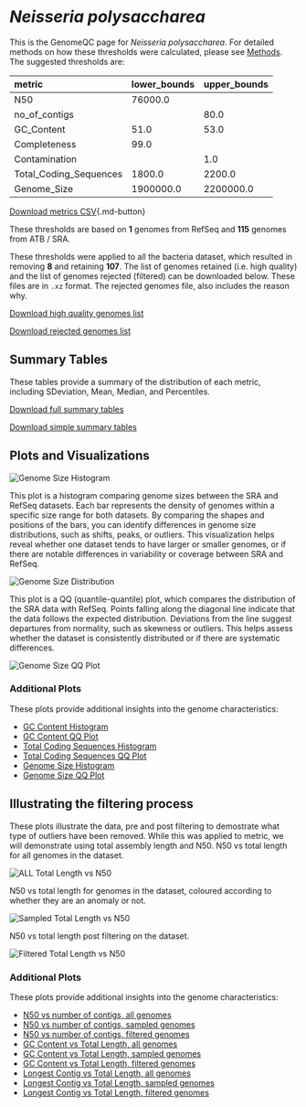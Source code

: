 # *Neisseria polysaccharea*

This is the GenomeQC page for *Neisseria polysaccharea*. For detailed methods on how these thresholds were calculated, please see [Methods](../../methods.md).
The suggested thresholds are: 

| metric                 | lower_bounds   | upper_bounds   |
|:-----------------------|:---------------|:---------------|
| N50                    | 76000.0        |                |
| no_of_contigs          |                | 80.0           |
| GC_Content             | 51.0           | 53.0           |
| Completeness           | 99.0           |                |
| Contamination          |                | 1.0            |
| Total_Coding_Sequences | 1800.0         | 2200.0         |
| Genome_Size            | 1900000.0      | 2200000.0      |

[Download metrics CSV](Neisseria_polysaccharea_metrics.csv){.md-button}


These thresholds are based on **1** genomes from RefSeq and **115** genomes from ATB / SRA.

These thresholds were applied to all the bacteria dataset, which resulted in removing **8** and retaining **107**.
The list of genomes retained (i.e. high quality) and the list of genomes rejected (filtered) can be downloaded below. These files are in `.xz` format. The rejected genomes file, also includes the reason why.

[Download high quality genomes list](Neisseria_polysaccharea_high_quality_genomes.csv.xz)


[Download rejected genomes list](Neisseria_polysaccharea_filtered_out_genomes.csv.xz)



## Summary Tables
These tables provide a summary of the distribution of each metric, including SDeviation, Mean, Median, and Percentiles.

[Download full summary tables](summary.csv)

[Download simple summary tables](selected_summary.csv)

## Plots and Visualizations

![Genome Size Histogram](Genome_Size_refseq_histogram_kde.png)

This plot is a histogram comparing genome sizes between the SRA and RefSeq datasets. Each bar represents the density of genomes within a specific size range for both datasets. By comparing the shapes and positions of the bars, you can identify differences in genome size distributions, such as shifts, peaks, or outliers. This visualization helps reveal whether one dataset tends to have larger or smaller genomes, or if there are notable differences in variability or coverage between SRA and RefSeq.

![Genome Size Distribution](Genome_Size_refseq_histogram_kde.png)

This plot is a QQ (quantile-quantile) plot, which compares the distribution of the SRA data with RefSeq. Points falling along the diagonal line indicate that the data follows the expected distribution. Deviations from the line suggest departures from normality, such as skewness or outliers. This helps assess whether the dataset is consistently distributed or if there are systematic differences.

![Genome Size QQ Plot](Genome_Size_refseq_qqplot.png)

### Additional Plots

These plots provide additional insights into the genome characteristics:

- [GC Content Histogram](GC_Content_refseq_histogram_kde.png)
- [GC Content QQ Plot](GC_Content_refseq_qqplot.png)
- [Total Coding Sequences Histogram](Total_Coding_Sequences_refseq_histogram_kde.png)
- [Total Coding Sequences QQ Plot](Total_Coding_Sequences_refseq_qqplot.png)
- [Genome Size Histogram](Genome_Size_refseq_histogram_kde.png)
- [Genome Size QQ Plot](Genome_Size_refseq_qqplot.png)
## Illustrating the filtering process
These plots illustrate the data, pre and post filtering to demostrate what type of outliers have been removed. While this was applied to metric, we will demonstrate using total assembly length and N50.
N50 vs total length for all genomes in the dataset.

![ALL Total Length vs N50](Neisseria_polysaccharea_all_total_length_N50.png)

N50 vs total length for genomes in the dataset, coloured according to whether they are an anomaly or not.

![Sampled Total Length vs N50](Neisseria_polysaccharea_sample_total_length_N50.png)

N50 vs total length post filtering on the dataset.

![Filtered Total Length vs N50](Neisseria_polysaccharea_filt_total_length_N50.png)

### Additional Plots

These plots provide additional insights into the genome characteristics:

- [N50 vs number of contigs, all genomes](Neisseria_polysaccharea_all_N50_number.png)
- [N50 vs number of contigs, sampled genomes](Neisseria_polysaccharea_sample_N50_number.png)
- [N50 vs number of contigs, filtered genomes](Neisseria_polysaccharea_filt_N50_number.png)
- [GC Content vs Total Length, all genomes](Neisseria_polysaccharea_all_total_length_GC_Content.png)
- [GC Content vs Total Length, sampled genomes](Neisseria_polysaccharea_sample_total_length_GC_Content.png)
- [GC Content vs Total Length, filtered genomes](Neisseria_polysaccharea_filt_total_length_GC_Content.png)
- [Longest Contig vs Total Length, all genomes](Neisseria_polysaccharea_all_total_length_longest.png)
- [Longest Contig vs Total Length, sampled genomes](Neisseria_polysaccharea_sample_total_length_longest.png)
- [Longest Contig vs Total Length, filtered genomes](Neisseria_polysaccharea_filt_total_length_longest.png)
